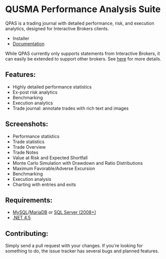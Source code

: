 QUSMA Performance Analysis Suite
====

QPAS is a trading journal with detailed performance, risk, and execution analytics, designed for Interactive Brokers clients. 

* Installer
* [Documentation](http://qusma.com/qpasdocs/index.php/Main_Page)

While QPAS currently only supports statements from Interactive Brokers, it can easily be extended to support other brokers. See [here](http://qusma.com/qpasdocs/index.php/Implementing_a_Statement_Parser) for more details.

Features:
------------------------
* Highly detailed performance statistics
* Ex-post risk analytics
* Benchmarking
* Execution analytics
* Trade journal: annotate trades with rich text and images

Screenshots:
------------------------
* Performance statistics
* Trade statistics
* Trade Overview
* Trade Notes
* Value at Risk and Expected Shortfall
* Monte Carlo Simulation with Drawdown and Ratio Distributions
* Maximum Favorable/Adverse Excursion
* Benchmarking
* Execution analysis
* Charting with entries and exits

Requirements:
------------------------
* [MySQL](http://dev.mysql.com/downloads/mysql/)/[MariaDB](https://downloads.mariadb.org/) or [SQL Server (2008+)](http://www.microsoft.com/en-us/download/details.aspx?id=29062)
* [.NET 4.5](http://www.microsoft.com/en-us/download/details.aspx?id=30653)

Contributing:
------------------------
Simply send a pull request with your changes. If you're looking for something to do, the issue tracker has several bugs and planned features.

